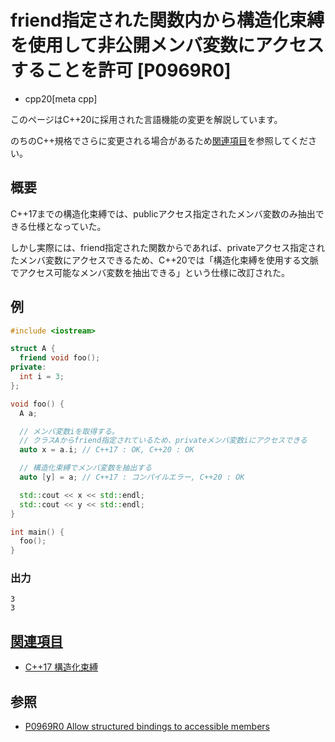 # friend指定された関数内から構造化束縛を使用して非公開メンバ変数にアクセスすることを許可 [P0969R0]
* cpp20[meta cpp]

<!-- start lang caution -->

このページはC++20に採用された言語機能の変更を解説しています。

のちのC++規格でさらに変更される場合があるため[関連項目](#relative-page)を参照してください。

<!-- last lang caution -->

## 概要
C++17までの構造化束縛では、publicアクセス指定されたメンバ変数のみ抽出できる仕様となっていた。

しかし実際には、friend指定された関数からであれば、privateアクセス指定されたメンバ変数にアクセスできるため、C++20では「構造化束縛を使用する文脈でアクセス可能なメンバ変数を抽出できる」という仕様に改訂された。


## 例
```cpp example
#include <iostream>

struct A {
  friend void foo();
private:
  int i = 3;
};

void foo() {
  A a;

  // メンバ変数iを取得する。
  // クラスAからfriend指定されているため、privateメンバ変数iにアクセスできる
  auto x = a.i; // C++17 : OK, C++20 : OK

  // 構造化束縛でメンバ変数を抽出する
  auto [y] = a; // C++17 : コンパイルエラー, C++20 : OK

  std::cout << x << std::endl;
  std::cout << y << std::endl;
}

int main() {
  foo();
}
```

### 出力
```
3
3
```


## <a id="relative-page" href="#relative-page">関連項目</a>
- [C++17 構造化束縛](/lang/cpp17/structured_bindings.md)


## 参照
- [P0969R0 Allow structured bindings to accessible members](http://www.open-std.org/jtc1/sc22/wg21/docs/papers/2018/p0969r0.pdf)
